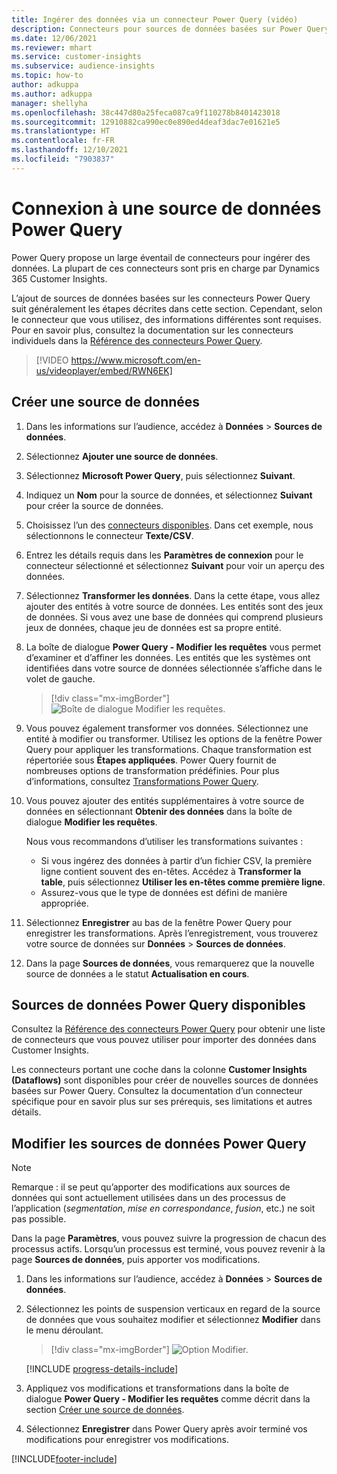 ```yaml
---
title: Ingérer des données via un connecteur Power Query (vidéo)
description: Connecteurs pour sources de données basées sur Power Query.
ms.date: 12/06/2021
ms.reviewer: mhart
ms.service: customer-insights
ms.subservice: audience-insights
ms.topic: how-to
author: adkuppa
ms.author: adkuppa
manager: shellyha
ms.openlocfilehash: 38c447d80a25feca087ca9f110278b8401423018
ms.sourcegitcommit: 12910882ca990ec0e890ed4deaf3dac7e01621e5
ms.translationtype: HT
ms.contentlocale: fr-FR
ms.lasthandoff: 12/10/2021
ms.locfileid: "7903837"
---
```

# <a name="connect-to-a-power-query-data-source"></a>Connexion à une source de données Power Query

Power Query propose un large éventail de connecteurs pour ingérer des données. La plupart de ces connecteurs sont pris en charge par Dynamics 365 Customer Insights. 

L’ajout de sources de données basées sur les connecteurs Power Query suit généralement les étapes décrites dans cette section. Cependant, selon le connecteur que vous utilisez, des informations différentes sont requises. Pour en savoir plus, consultez la documentation sur les connecteurs individuels dans la [Référence des connecteurs Power Query](/power-query/connectors/).

> [!VIDEO https://www.microsoft.com/en-us/videoplayer/embed/RWN6EK]

## <a name="create-a-new-data-source"></a>Créer une source de données

1. Dans les informations sur l’audience, accédez à **Données** > **Sources de données**.

1. Sélectionnez **Ajouter une source de données**.

1. Sélectionnez **Microsoft Power Query**, puis sélectionnez **Suivant**.

1. Indiquez un **Nom** pour la source de données, et sélectionnez **Suivant** pour créer la source de données.

1. Choisissez l’un des [connecteurs disponibles](#available-power-query-data-sources). Dans cet exemple, nous sélectionnons le connecteur **Texte/CSV**.

1. Entrez les détails requis dans les **Paramètres de connexion** pour le connecteur sélectionné et sélectionnez **Suivant** pour voir un aperçu des données.

1. Sélectionnez **Transformer les données**. Dans la cette étape, vous allez ajouter des entités à votre source de données. Les entités sont des jeux de données. Si vous avez une base de données qui comprend plusieurs jeux de données, chaque jeu de données est sa propre entité.

1. La boîte de dialogue **Power Query - Modifier les requêtes** vous permet d’examiner et d’affiner les données. Les entités que les systèmes ont identifiées dans votre source de données sélectionnée s’affiche dans le volet de gauche.

   > [!div class="mx-imgBorder"]
   > ![Boîte de dialogue Modifier les requêtes.](media/data-manager-configure-edit-queries.png "Boîte de dialogue Modifier les requêtes")

1. Vous pouvez également transformer vos données. Sélectionnez une entité à modifier ou transformer. Utilisez les options de la fenêtre Power Query pour appliquer les transformations. Chaque transformation est répertoriée sous **Étapes appliquées**. Power Query fournit de nombreuses options de transformation prédéfinies. Pour plus d’informations, consultez [Transformations Power Query](/power-query/power-query-what-is-power-query#transformations).

1. Vous pouvez ajouter des entités supplémentaires à votre source de données en sélectionnant **Obtenir des données** dans la boîte de dialogue **Modifier les requêtes**.

   Nous vous recommandons d’utiliser les transformations suivantes :

   - Si vous ingérez des données à partir d’un fichier CSV, la première ligne contient souvent des en-têtes. Accédez à **Transformer la table**, puis sélectionnez **Utiliser les en-têtes comme première ligne**.
   - Assurez-vous que le type de données est défini de manière appropriée.

1. Sélectionnez **Enregistrer** au bas de la fenêtre Power Query pour enregistrer les transformations. Après l’enregistrement, vous trouverez votre source de données sur **Données** > **Sources de données**.

1. Dans la page **Sources de données**, vous remarquerez que la nouvelle source de données a le statut **Actualisation en cours**.

## <a name="available-power-query-data-sources"></a>Sources de données Power Query disponibles

Consultez la [Référence des connecteurs Power Query](/power-query/connectors/) pour obtenir une liste de connecteurs que vous pouvez utiliser pour importer des données dans Customer Insights. 

Les connecteurs portant une coche dans la colonne **Customer Insights (Dataflows)** sont disponibles pour créer de nouvelles sources de données basées sur Power Query. Consultez la documentation d’un connecteur spécifique pour en savoir plus sur ses prérequis, ses limitations et autres détails.

## <a name="edit-power-query-data-sources"></a>Modifier les sources de données Power Query

> [!NOTE]
> Remarque : il se peut qu’apporter des modifications aux sources de données qui sont actuellement utilisées dans un des processus de l’application (*segmentation*, *mise en correspondance*, *fusion*, etc.) ne soit pas possible. 
>
> Dans la page **Paramètres**, vous pouvez suivre la progression de chacun des processus actifs. Lorsqu’un processus est terminé, vous pouvez revenir à la page **Sources de données**, puis apporter vos modifications.

1. Dans les informations sur l’audience, accédez à **Données** > **Sources de données**.

2. Sélectionnez les points de suspension verticaux en regard de la source de données que vous souhaitez modifier et sélectionnez **Modifier** dans le menu déroulant.

   > [!div class="mx-imgBorder"]
   > ![Option Modifier.](media/edit-option-data-sources.png "Option Modifier")

   [!INCLUDE [progress-details-include](../includes/progress-details-pane.md)]
   
3. Appliquez vos modifications et transformations dans la boîte de dialogue **Power Query - Modifier les requêtes** comme décrit dans la section [Créer une source de données](#create-a-new-data-source).

4. Sélectionnez **Enregistrer** dans Power Query après avoir terminé vos modifications pour enregistrer vos modifications.


[!INCLUDE[footer-include](../includes/footer-banner.md)]
